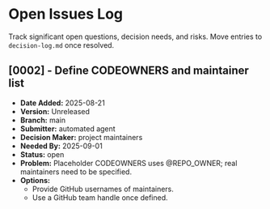 # Open Issues Log

Track significant open questions, decision needs, and risks. Move entries to `decision-log.md` once resolved.

<!--
Template:
## [ID] - Title
- **Date Added:** YYYY-MM-DD
- **Version:** vX.Y.Z
- **Branch:** https://example.com/branch
- **Submitter:** name
- **Decision Maker:** name
- **Needed By:** YYYY-MM-DD
- **Status:** open
- **Problem:** description
- **Options:**
  - Option A - pros / cons
  - Option B - pros / cons
-->
## [0002] - Define CODEOWNERS and maintainer list
- **Date Added:** 2025-08-21
- **Version:** Unreleased
- **Branch:** main
- **Submitter:** automated agent
- **Decision Maker:** project maintainers
- **Needed By:** 2025-09-01
- **Status:** open
- **Problem:** Placeholder CODEOWNERS uses @REPO_OWNER; real maintainers need to be specified.
- **Options:**
  - Provide GitHub usernames of maintainers.
  - Use a GitHub team handle once defined.
